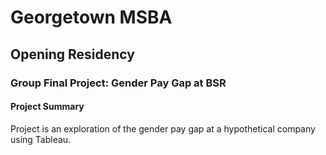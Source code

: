 # Georgetown MSBA
## Opening Residency
### Group Final Project: Gender Pay Gap at BSR

#### Project Summary
Project is an exploration of the gender pay gap at a hypothetical company using Tableau.
